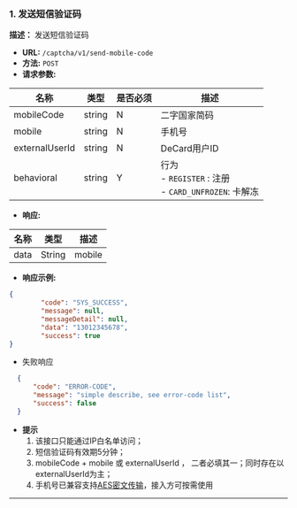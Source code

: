 ### 1. 发送短信验证码

**描述：**  发送短信验证码

- **URL:** `/captcha/v1/send-mobile-code`
- **方法:**  `POST`
- **请求参数:** 

| 名称             | 类型     | 是否必须 | 描述                                                                              |
|----------------|--------|------|---------------------------------------------------------------------------------|
| mobileCode     | string | N    | 二字国家简码                                                                          |
| mobile         | string | N    | 手机号                                                                             |
| externalUserId | string | N    | DeCard用户ID                                                                      |
| behavioral     | string | Y    | 行为<br /> - `REGISTER` :                  注册<br /> - `CARD_UNFROZEN`:        卡解冻 |


- **响应:**

| 名称   | 类型     | 描述     |
|------|--------|--------|
| data | String | mobile |


- **响应示例:**
```json
{
        "code": "SYS_SUCCESS",
        "message": null,
        "messageDetail": null,
        "data": "13012345678",
        "success": true
}
```
- 失败响应
```json
  {
      "code": "ERROR-CODE",
      "message": "simple describe, see error-code list",
      "success": false
  }
```

* **提示**
  1. 该接口只能通过IP白名单访问；
  2. 短信验证码有效期5分钟；
  3. mobileCode + mobile 或 externalUserId ， 二者必填其一；同时存在以externalUserId为主；
  4. 手机号已兼容支持[AES密文传输](../flow/readme.md#敏感信息加密算法)，接入方可按需使用



---



